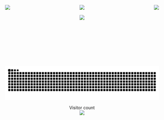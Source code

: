 <!-- @format -->

<!-- my stats -->
<p>
  <a href="#">
    <img height=200 align="left" src="https://my-stats-43gk.vercel.app/api?username=jakefrommars64&show_icons=true&theme=cobalt&hide=contribs,issues&show=discussions_answered&rank_icon=github&include_all_commits=true&card_width=150" />
  </a>
  <a href="#">
    <img height=200 align="right" src="https://my-stats-43gk.vercel.app/api/top-langs/?username=jakefrommars64&hide=html,scss,css&langs_count=8&layout=compact&theme=cobalt&card_width=150" />
  </a>
</p>
<!-- top langs -->
<p>
  
</p>
<!-- streak stats -->
<p align="center">
  <img height=202 src="https://github-readme-streak-stats-git-main-davids-projects-ad77adcc.vercel.app/?user=blocage&theme=cobalt"/>
</p>
<!-- trophies -->
<p align="center">
  <img height=97 src="https://github-profile-trophy.vercel.app/?username=jakefrommars64&theme=cobalt&no-frame=true&title=Stars,Followers,Commits&column=-1"/>
</p>
<!-- snake -->
<a href=#><img src="github-user-contribution.svg"></a>

<!-- visitor count -->
<p align="center">
  Visitor count<br>
  <img src="https://profile-counter.glitch.me/_jakefrommars64/count.svg" />
</p>

<!-- `github-user-contribution.svg` generated courtesy of [snk](https://platane.me/snk/) -->
